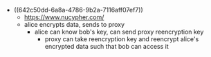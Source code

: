 - ((642c50dd-6a8a-4786-9b2a-7116aff07ef7))
	- https://www.nucypher.com/
	- alice encrypts data, sends to proxy
		- alice can know bob's key, can send proxy reencryption key
			- proxy can take reencryption key and reencrypt alice's encrypted data such that bob can access it